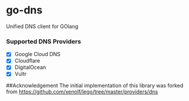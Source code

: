 # go-dns
Unified DNS client for GOlang

### Supported DNS Providers
- [x] Google Cloud DNS
- [x] Cloudflare
- [x] DigitalOcean
- [x] Vultr

##Acknowledgement
The initial implementation of this library was forked from https://github.com/xenolf/lego/tree/master/providers/dns
